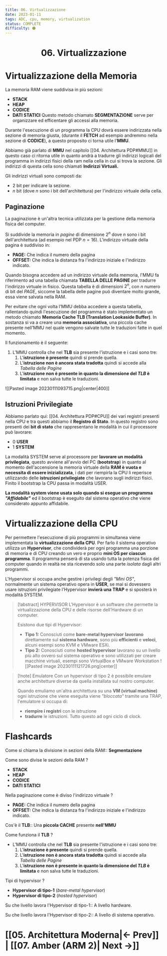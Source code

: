 ```yaml
---
title: 06. Virtualizzazione
date: 2023-01-11
tags: ADC, cpu, memory, virtualization
status: COMPLETE
difficulty: 🟠
---
```


<h1  style="text-align: center;">  06. Virtualizzazione </h1> 

# Virtualizzazione della Memoria

La memoria RAM viene suddivisa in più sezioni:
- **STACK**
- **HEAP**
- **CODICE**
- **DATI STATICI**
Questo metodo chiamato **SEGMENTAZIONE** serve per organizzare ed efficentare gli accessi alla memoria.

Durante l'esecuzione di un programma la CPU dovrà essere indirizzata nella sezione di memoria giusta, (durante il **FETCH** ad esempio andremmo nella sezione di **CODICE**), a questo proposito ci torna utile l'**MMU**.

Abbiamo già parlato di **MMU** nel capitolo [[04. Architettura PDP#MMU]] in questo caso ci ritorna utile in quanto andrà a tradurre gli indirizzi logicali del programma in indirizzi fisici della ram nella cella in cui si trova la sezione.
Gli indirizzi di questa cella sono chiamati **Indirizzi Virtuali.**

Gli indirizzi virtuali sono composti da:
- 2 bit per indicare la sezione.
- $n$ bit (dove $n$ sono i bit dell'architettura) per l'indirizzo virtuale della cella.


## Paginazione

La paginazione è un'altra tecnica utilizzata per la gestione della memoria fisica del computer.

Si suddivide la memoria in *pagine* di dimensione $2^n$ dove $n$ sono i bit dell'architettura (ad esempio nel PDP $n=16$).
L'indirizzo virtuale della pagina è suddiviso in:
- **PAGE:** Che indica il numero della pagina
- **OFFSET:** Che indica la distanza fra l'indirizzo iniziale e l'indirizzo indicato.

Quando bisogna accedere ad un indirizzo virtuale della memoria, l'MMU fa riferimento ad una tabella chiamata **TABELLA DELLE PAGINE** per tradurre l'indirizzo virtuale in fisico.
Questa tabella è di dimensioni $2^n$, con $n$ numero di bit del *PAGE*, siccome la tabella delle pagine può diventare molto grande, essa viene salvata nella RAM.

Per evitare che ogni volta l'MMU debba accedere a questa tabella, rallentando quindi l'esecuzione del programma è stato implementato un metodo chiamato **Memoria Cache TLB (Translation Lookaside Buffer)**.
In sostanza si va a creare una **memoria associativa**, una piccola cache presente nell'MMU nel quale vengono salvate tutte le traduzioni fatte in quel momento.

Il funzionamento è il seguente:
1. L'MMU controlla che nel **TLB** sia presente l'istruzione e i casi sono tre:
	1. L'**istruzione è presente** quindi si prende quella.
	2. L'**istruzione non è ancora stata tradotta** quindi si accede alla *Tabella delle Pagine*
	3. L'**istruzione non è presente in quanto la dimensione del *TLB* è limitata** e non salva tutte le traduzioni.

![[Pasted image 20230111093715.png|center|400]]

## Istruzioni Privilegiate

Abbiamo parlato qui: [[04. Architettura PDP#CPU]] dei vari registri presenti nella CPU e tra questi abbiamo il **Registro di Stato**.
In questo registro sono presenti dei **bit di stato** che rappresentano le modalità in cui il processore può lavorare:
- 0 **USER**
- 1 **SYSTEM**

La modalità SYSTEM serve al processore per **lavorare un modalità privilegiata**, questo avviene all'avvio del PC (**bootstrap**) in quanto al momento dell'accensione la memoria virtuale della **RAM è vuota e necessita di essere inizializzata**, i dati per riempirla la CPU li reperisce utilizzando delle **istruzioni privilegiate** che lavorano sugli indirizzi fisici.
Finito il bootstrap la CPU passa in modalità USER.

**La modalità system viene usata solo quando si esegue un programma *"Affidabile"*** ed il bootstrap è eseguito dal sistema operativo che viene considerato appunto affidabile.
 
# Virtualizzazione della CPU

Per permettere l'esecuzione di più programmi in simultanea viene implementata la **virtualizzazione della CPU**.
Per farlo il sistema operativo utilizza un **Hypervisor**, che condividerà per ogni programma una porzione di memoria e di CPU creando un vero e proprio **mini OS per ciascun programma**.
Il programma penserà di sta usando tutta la potenza fisica del computer quando in realtà ne sta ricevendo solo una parte *isolata* dagli altri programmi.

L'Hypervisor si occupa anche gestire i privilegi degli *"Mini OS"*, normalmente un sistema operativo opera in **USER**, se mai si dovessero usare istruzioni privilegiate l'Hypervisor **invierà una TRAP** e si sposterà in modalità SYSTEM.

>[!abstract] HYPERVISOR
>L'Hypervisor è un software che permette la virtualizzazione della CPU e delle risorse dell'Hardware di un computer.
>
>Esistono due tipi di Hypervisor:
>- **Tipo 1:** Conosciuti come **bare-metal hypervisor** **lavorano** direttamente sul **sistema hardware**, sono più **efficienti** e **veloci**, alcuni esempi sono KVM e VMware ESXi.
>- **Tipo 2:** Conosciuti come **hosted hypervisor** lavorano su un livello più alto ovvero sul sistema operativo e sono utilizzati per creare macchine virtuali, esempi sono VirtualBox e VMware Workstation 
>![[Pasted image 20230111121726.png|center]]

>[!note] Emulatore
Con un hypervisor di tipo 2 è possibile emulare anche architetture diverse da quella installata sul nostro computer.
> 
> Quando emuliamo un'altra architettura su una **VM (virtual machine)** ogni istruzione che viene eseguita viene *"bloccata"*  tramite una TRAP, l'emulatore si occupa di:
> - **riempire i registri** con le istruzione
> - **tradurre** le istruzioni.
> Tutto questo ad ogni ciclo di clock.


# Flashcards

Come si chiama la divisione in sezioni della RAM:: **Segmentazione**

Come sono divise le sezioni della RAM
?
- **STACK**
- **HEAP**
- **CODICE**
- **DATI STATICI**

Nella paginazione come è diviso l'indirizzo virtuale
?
- **PAGE:** Che indica il numero della pagina
- **OFFSET:** Che indica la distanza fra l'indirizzo iniziale e l'indirizzo indicato.

Cos'è il **TLB**:: Una **piccola CACHE** presente **nell'MMU**

Come funziona il **TLB**
?
- L'MMU controlla che nel **TLB** sia presente l'istruzione e i casi sono tre:
	1. L'**istruzione è presente** quindi si prende quella.
	2. L'**istruzione non è ancora stata tradotta** quindi si accede alla *Tabella delle Pagine*
	3. L'**istruzione non è presente in quanto la dimensione del *TLB* è limitata** e non salva tutte le traduzioni.

Tipi di hypervisor
?
- **Hypervisor di tipo-1** (*bare-metal hypervisor*)
- **Hypervisor di tipo-2** (*hosted hypervisor*)

Su che livello lavora l'Hypervisor di tipo-1:: A livello hardware.

Su che livello lavora l'Hypervisor di tipo-2:: A livello di sistema operativo.



# [[05. Architettura Moderna|← Prev]] | [[07. Amber (ARM 2)| Next →]]
